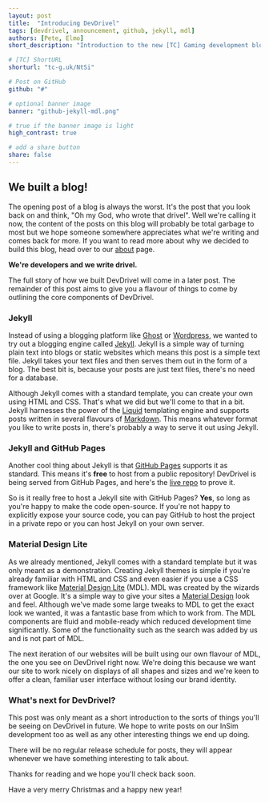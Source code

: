 ```yaml
---
layout: post
title:  "Introducing DevDrivel"
tags: [devdrivel, announcement, github, jekyll, mdl]
authors: [Pete, Elmo]
short_description: "Introduction to the new [TC] Gaming development blog"

# [TC] ShortURL
shorturl: "tc-g.uk/NtSi"

# Post on GitHub
github: "#"

# optional banner image
banner: "github-jekyll-mdl.png"

# true if the banner image is light
high_contrast: true

# add a share button
share: false
---
```


## We built a blog!
The opening post of a blog is always the worst. It's the post that you look back on and think, "Oh my God, who wrote that drivel". Well we're calling it now, the content of the posts on this blog will probably be total garbage to most but we hope someone somewhere appreciates what we're writing and comes back for more. If you want to read more about why we decided to build this blog, head over to our [about] page.

**We're developers and we write drivel.**

The full story of how we built DevDrivel will come in a later post. The remainder of this post aims to give you a flavour of things to come by outlining the core components of DevDrivel.

### Jekyll

Instead of using a blogging platform like [Ghost] or [Wordpress], we wanted to try out a blogging engine called [Jekyll]. Jekyll is a simple way of turning plain text into blogs or static websites which means this post is a simple text file. Jekyll takes your text files and then serves them out in the form of a blog. The best bit is, because your posts are just text files, there's no need for a database.

Although Jekyll comes with a standard template, you can create your own using HTML and CSS. That's what we did but we'll come to that in a bit. Jekyll harnesses the power of the [Liquid] templating engine and supports posts written in several flavours of [Markdown]. This means whatever format you like to write posts in, there's probably a way to serve it out using Jekyll.

### Jekyll and GitHub Pages

Another cool thing about Jekyll is that [GitHub Pages] supports it as standard. This means it's **free** to host from a public repository! DevDrivel is being served from GitHub Pages, and here's the [live repo] to prove it.

So is it really free to host a Jekyll site with GitHub Pages? **Yes**, so long as you're happy to make the code open-source. If you're not happy to explicitly expose your source code, you can pay GitHub to host the project in a private repo or you can host Jekyll on your own server.

### Material Design Lite

As we already mentioned, Jekyll comes with a standard template but it was only meant as a demonstration. Creating Jekyll themes is simple if you're already familiar with HTML and CSS and even easier if you use a CSS framework like [Material Design Lite] (MDL). MDL was created by the wizards over at Google. It's a simple way to give your sites a [Material Design] look and feel. Although we've made some large tweaks to MDL to get the exact look we wanted, it was a fantastic base from which to work from. The MDL components are fluid and mobile-ready which reduced development time significantly. Some of the functionality such as the search was added by us and is not part of MDL.

The next iteration of our websites will be built using our own flavour of MDL, the one you see on DevDrivel right now. We're doing this because we want our site to work nicely on displays of all shapes and sizes and we're keen to offer a clean, familiar user interface without losing our brand identity.

### What's next for DevDrivel?

This post was only meant as a short introduction to the sorts of things you'll be seeing on DevDrivel in future. We hope to write posts on our InSim development too as well as any other interesting things we end up doing.

There will be no regular release schedule for posts, they will appear whenever we have something interesting to talk about.

Thanks for reading and we hope you'll check back soon.

Have a very merry Christmas and a happy new year!

[about]: /about
[Wordpress]: http://wordpress.com
[Ghost]: https://ghost.org
[Jekyll]: http://jekyllrb.com
[Liquid]: https://github.com/Shopify/liquid
[Markdown]: http://daringfireball.net/projects/markdown
[GitHub Pages]: http://pages.github.com
[live repo]: https://github.com/TC-Gaming/DevDrivel
[Material Design Lite]: http://getmdl.io
[Material Design]: http://google.com/design/spec
